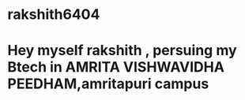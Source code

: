 # rakshith6404
# Hey myself rakshith , persuing my Btech in AMRITA VISHWAVIDHA PEEDHAM,amritapuri campus

